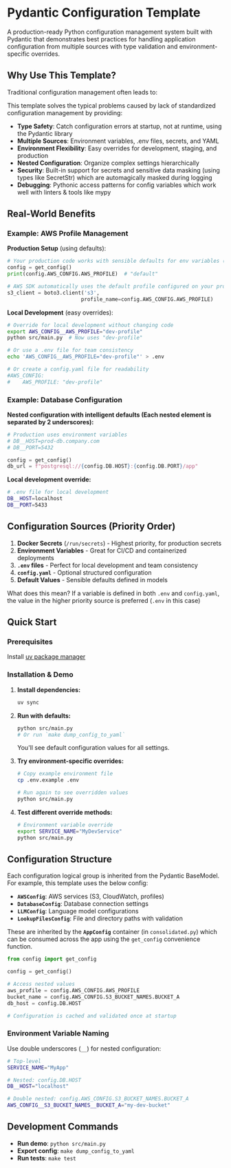 # Pydantic Configuration Template

A production-ready Python configuration management system built with Pydantic that demonstrates best practices for handling application configuration from multiple sources with type validation and environment-specific overrides.

## Why Use This Template?

Traditional configuration management often leads to:

This template solves the typical problems caused by lack of standardized configuration management by providing:
- **Type Safety**: Catch configuration errors at startup, not at runtime, using the Pydantic library
- **Multiple Sources**: Environment variables, .env files, secrets, and YAML
- **Environment Flexibility**: Easy overrides for development, staging, and production
- **Nested Configuration**: Organize complex settings hierarchically
- **Security**: Built-in support for secrets and sensitive data masking (using types like SecretStr) which are automagically masked during logging
- **Debugging**: Pythonic access patterns for config variables which work well with linters & tools like mypy

## Real-World Benefits

### Example: AWS Profile Management

**Production Setup** (using defaults):
```python
# Your production code works with sensible defaults for env variables (provided during pydantic class declaration)
config = get_config()
print(config.AWS_CONFIG.AWS_PROFILE)  # "default"

# AWS SDK automatically uses the default profile configured on your production server
s3_client = boto3.client('s3', 
                        profile_name=config.AWS_CONFIG.AWS_PROFILE)
```

**Local Development** (easy overrides):
```bash
# Override for local development without changing code
export AWS_CONFIG__AWS_PROFILE="dev-profile"
python src/main.py  # Now uses "dev-profile"

# Or use a .env file for team consistency
echo 'AWS_CONFIG__AWS_PROFILE="dev-profile"' > .env

# Or create a config.yaml file for readability
#AWS_CONFIG:
#    AWS_PROFILE: "dev-profile"
```



### Example: Database Configuration

**Nested configuration with intelligent defaults (Each nested element is separated by 2 underscores):**
```python
# Production uses environment variables
# DB__HOST=prod-db.company.com
# DB__PORT=5432

config = get_config()
db_url = f"postgresql://{config.DB.HOST}:{config.DB.PORT}/app"
```

**Local development override:**
```bash
# .env file for local development
DB__HOST=localhost
DB__PORT=5433
```

## Configuration Sources (Priority Order)

1. **Docker Secrets** (`/run/secrets`) - Highest priority, for production secrets
2. **Environment Variables** - Great for CI/CD and containerized deployments  
3. **`.env` files** - Perfect for local development and team consistency
4. **`config.yaml`** - Optional structured configuration
5. **Default Values** - Sensible defaults defined in models

What does this mean? If a variable is defined in both `.env` and `config.yaml`, the value in the higher priority source is preferred (`.env` in this case)

## Quick Start

### Prerequisites
Install [uv package manager](https://docs.astral.sh/uv/getting-started/installation/)

### Installation & Demo

1. **Install dependencies:**
   ```bash
   uv sync
   ```

2. **Run with defaults:**
   ```bash
   python src/main.py
   # Or run `make dump_config_to_yaml`
   ```
   You'll see default configuration values for all settings.

3. **Try environment-specific overrides:**
   ```bash
   # Copy example environment file
   cp .env.example .env
   
   # Run again to see overridden values
   python src/main.py
   ```

4. **Test different override methods:**
   ```bash
   # Environment variable override
   export SERVICE_NAME="MyDevService"
   python src/main.py
   ```

## Configuration Structure

Each configuration logical group is inherited from the Pydantic BaseModel. For example, this template uses the below config:

- **`AWSConfig`**: AWS services (S3, CloudWatch, profiles)  
- **`DatabaseConfig`**: Database connection settings
- **`LLMConfig`**: Language model configurations
- **`LookupFilesConfig`**: File and directory paths with validation


These are inherited by the **`AppConfig`** container (in `consolidated.py`) which can be consumed across the app using the `get_config` convenience function.

```python
from config import get_config

config = get_config()

# Access nested values
aws_profile = config.AWS_CONFIG.AWS_PROFILE
bucket_name = config.AWS_CONFIG.S3_BUCKET_NAMES.BUCKET_A
db_host = config.DB.HOST

# Configuration is cached and validated once at startup
```

### Environment Variable Naming

Use double underscores (`__`) for nested configuration:

```bash
# Top-level
SERVICE_NAME="MyApp"

# Nested: config.DB.HOST
DB__HOST="localhost"

# Double nested: config.AWS_CONFIG.S3_BUCKET_NAMES.BUCKET_A  
AWS_CONFIG__S3_BUCKET_NAMES__BUCKET_A="my-dev-bucket"
```

## Development Commands

- **Run demo**: `python src/main.py`
- **Export config**: `make dump_config_to_yaml`
- **Run tests**: `make test`